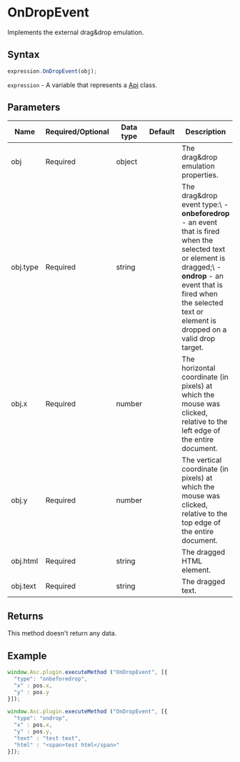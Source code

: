# OnDropEvent

Implements the external drag&drop emulation.

## Syntax

```javascript
expression.OnDropEvent(obj);
```

`expression` - A variable that represents a [Api](../Api.md) class.

## Parameters

| **Name** | **Required/Optional** | **Data type** | **Default** | **Description** |
| ------------- | ------------- | ------------- | ------------- | ------------- |
| obj | Required | object |  | The drag&drop emulation properties. |
| obj.type | Required | string |  | The drag&drop event type:\ -**onbeforedrop** - an event that is fired when the selected text or element is dragged;\ -**ondrop** - an event that is fired when the selected text or element is dropped on a valid drop target. |
| obj.x | Required | number |  | The horizontal coordinate (in pixels) at which the mouse was clicked, relative to the left edge of the entire document. |
| obj.y | Required | number |  | The vertical coordinate (in pixels) at which the mouse was clicked, relative to the top edge of the entire document. |
| obj.html | Required | string |  | The dragged HTML element. |
| obj.text | Required | string |  | The dragged text. |

## Returns

This method doesn't return any data.

## Example

```javascript
window.Asc.plugin.executeMethod ("OnDropEvent", [{
  "type": "onbeforedrop",
  "x" : pos.x,
  "y" : pos.y
}]);

window.Asc.plugin.executeMethod ("OnDropEvent", [{
  "type": "ondrop",
  "x" : pos.x,
  "y" : pos.y,
  "text" : "test text",
  "html" : "<span>test html</span>"
}]);
```
